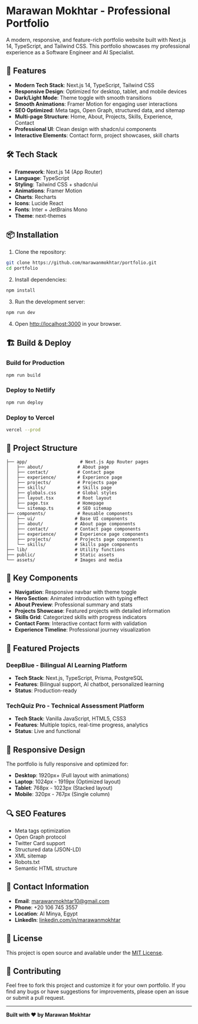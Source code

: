 # Marawan Mokhtar - Professional Portfolio

A modern, responsive, and feature-rich portfolio website built with Next.js 14, TypeScript, and Tailwind CSS. This portfolio showcases my professional experience as a Software Engineer and AI Specialist.

## 🚀 Features

- **Modern Tech Stack**: Next.js 14, TypeScript, Tailwind CSS
- **Responsive Design**: Optimized for desktop, tablet, and mobile devices
- **Dark/Light Mode**: Theme toggle with smooth transitions
- **Smooth Animations**: Framer Motion for engaging user interactions
- **SEO Optimized**: Meta tags, Open Graph, structured data, and sitemap
- **Multi-page Structure**: Home, About, Projects, Skills, Experience, Contact
- **Professional UI**: Clean design with shadcn/ui components
- **Interactive Elements**: Contact form, project showcases, skill charts

## 🛠️ Tech Stack

- **Framework**: Next.js 14 (App Router)
- **Language**: TypeScript
- **Styling**: Tailwind CSS + shadcn/ui
- **Animations**: Framer Motion
- **Charts**: Recharts
- **Icons**: Lucide React
- **Fonts**: Inter + JetBrains Mono
- **Theme**: next-themes

## 📦 Installation

1. Clone the repository:
```bash
git clone https://github.com/marawanmokhtar/portfolio.git
cd portfolio
```

2. Install dependencies:
```bash
npm install
```

3. Run the development server:
```bash
npm run dev
```

4. Open [http://localhost:3000](http://localhost:3000) in your browser.

## 🏗️ Build & Deploy

### Build for Production
```bash
npm run build
```

### Deploy to Netlify
```bash
npm run deploy
```

### Deploy to Vercel
```bash
vercel --prod
```

## 📁 Project Structure

```
├── app/                    # Next.js App Router pages
│   ├── about/             # About page
│   ├── contact/           # Contact page
│   ├── experience/        # Experience page
│   ├── projects/          # Projects page
│   ├── skills/            # Skills page
│   ├── globals.css        # Global styles
│   ├── layout.tsx         # Root layout
│   ├── page.tsx           # Homepage
│   └── sitemap.ts         # SEO sitemap
├── components/            # Reusable components
│   ├── ui/               # Base UI components
│   ├── about/            # About page components
│   ├── contact/          # Contact page components
│   ├── experience/       # Experience page components
│   ├── projects/         # Projects page components
│   └── skills/           # Skills page components
├── lib/                  # Utility functions
├── public/               # Static assets
└── assets/               # Images and media
```

## 🎨 Key Components

- **Navigation**: Responsive navbar with theme toggle
- **Hero Section**: Animated introduction with typing effect
- **About Preview**: Professional summary and stats
- **Projects Showcase**: Featured projects with detailed information
- **Skills Grid**: Categorized skills with progress indicators
- **Contact Form**: Interactive contact form with validation
- **Experience Timeline**: Professional journey visualization

## 🌟 Featured Projects

### DeepBlue - Bilingual AI Learning Platform
- **Tech Stack**: Next.js, TypeScript, Prisma, PostgreSQL
- **Features**: Bilingual support, AI chatbot, personalized learning
- **Status**: Production-ready

### TechQuiz Pro - Technical Assessment Platform
- **Tech Stack**: Vanilla JavaScript, HTML5, CSS3
- **Features**: Multiple topics, real-time progress, analytics
- **Status**: Live and functional

## 📱 Responsive Design

The portfolio is fully responsive and optimized for:
- **Desktop**: 1920px+ (Full layout with animations)
- **Laptop**: 1024px - 1919px (Optimized layout)
- **Tablet**: 768px - 1023px (Stacked layout)
- **Mobile**: 320px - 767px (Single column)

## 🔍 SEO Features

- Meta tags optimization
- Open Graph protocol
- Twitter Card support
- Structured data (JSON-LD)
- XML sitemap
- Robots.txt
- Semantic HTML structure

## 📧 Contact Information

- **Email**: marawanmokhtar10@gmail.com
- **Phone**: +20 106 745 3557
- **Location**: Al Minya, Egypt
- **LinkedIn**: [linkedin.com/in/marawanmokhtar](https://www.linkedin.com/in/marawanmokhtar/)

## 📄 License

This project is open source and available under the [MIT License](LICENSE).

## 🤝 Contributing

Feel free to fork this project and customize it for your own portfolio. If you find any bugs or have suggestions for improvements, please open an issue or submit a pull request.

---

**Built with ❤️ by Marawan Mokhtar** 